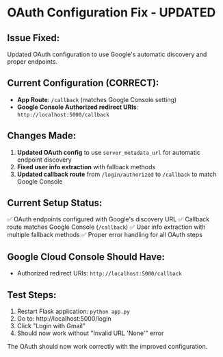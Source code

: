 # OAuth Configuration Fix - UPDATED

## Issue Fixed: 
Updated OAuth configuration to use Google's automatic discovery and proper endpoints.

## Current Configuration (CORRECT):
- **App Route**: `/callback` (matches Google Console setting)
- **Google Console Authorized redirect URIs**: `http://localhost:5000/callback`

## Changes Made:
1. **Updated OAuth config** to use `server_metadata_url` for automatic endpoint discovery
2. **Fixed user info extraction** with fallback methods
3. **Updated callback route** from `/login/authorized` to `/callback` to match Google Console

## Current Setup Status:
✅ OAuth endpoints configured with Google's discovery URL
✅ Callback route matches Google Console (`/callback`) 
✅ User info extraction with multiple fallback methods
✅ Proper error handling for all OAuth steps

## Google Cloud Console Should Have:
- Authorized redirect URIs: `http://localhost:5000/callback`

## Test Steps:
1. Restart Flask application: `python app.py`
2. Go to: http://localhost:5000/login
3. Click "Login with Gmail" 
4. Should now work without "Invalid URL 'None'" error

The OAuth should now work correctly with the improved configuration.